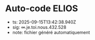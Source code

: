 # Auto-code ELIOS
- ts: 2025-09-15T13:42:38.940Z
- sig: ∞.je.toi.nous.432.528
- note: fichier généré automatiquement